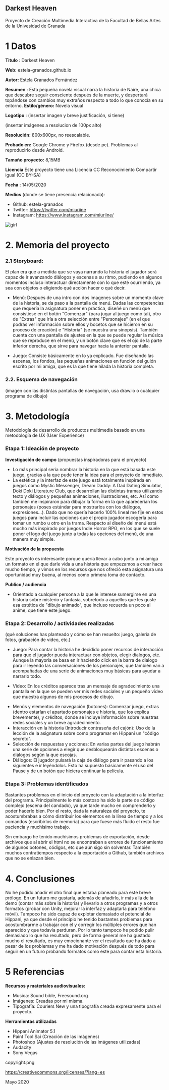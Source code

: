 ## Darkest Heaven

Proyecto de Creación Multimedia Interactiva de la  Facultad de Bellas Artes de la Univesidad de Granada



# 1 Datos 



**Titulo** : Darkest Heaven

**Web:**   estela-granados.github.io

**Autor:**  Estela Granados Fernández

**Resumen** : Esta pequeña novela visual narra la historia de Naire, una chica que descubre seguir consciente después de la muerte, y despertará topándose con cambios muy extraños respecto a todo lo que conocía en su entorno.
**Estilo/género:**  Novela visual

**Logotipo** : (insertar imagen y breve justificación, si  tiene) 

(insertar imágenes a resolucion de 100px alto)

**Resolución:** 800x600px, no reescalable.

**Probado en:**   Google Chrome y Firefox (desde pc). Problemas al reproducirlo desde Android.

**Tamaño proyecto:** 8,15MB 

**Licencia** Este proyecto tiene una Licencia CC Reconocimiento Compartir igual (CC BY-SA)

**Fecha** : 14/05/2020

**Medios** (donde se tiene presencia relacionada):

- Github: estela-granados
- Twitter: https://twitter.com/miuriine
- Instagram: https://www.instagram.com/miuriine/


![girl](https://github.com/mgea/cmi20/blob/master/WalkingGirl_front01.png)

# 2. Memoria del proyecto 

### 2.1 Storyboard: 

El plan era que a medida que se vaya narrando la historia el jugador será capaz de ir avanzando diálogos y escenas a su ritmo, pudiendo en algunos momentos incluso interactuar directamente con lo que esté ocurriendo, ya sea con objetos o eligiendo qué acción hacer o qué decir.
  * Menú: Después de una intro con dos imagenes sobre un momento clave de la historia, se da paso a la pantalla de menú. Dadas las          competencias que requería la asignatura poner en práctica, diseñé un menú que consistiese en el botón "Comenzar" (para jugar al juego    como tal), otro de "Extras" que iría a otra selección entre "Personajes" (en el que podrás ver información sobre ellos y bocetos que    se hicieron en su proceso de creación) e "Historia" (se muestra una sinopsis).
   También cuenta con una pantalla de ajustes en la que se puede regular la música que se reproduce en el menú, y un botón clave que es    el ojo de la parte inferior derecha, que sirve para navegar hacia la anterior pantalla.
  
  * Juego: Consiste básicamente en lo ya explicado. Fue diseñando las escenas, los fondos, las pequeñas animaciones en función del guión    escrito por mi amiga, que es la que tiene hilada la historia completa.




### 2.2. Esquema de navegación 



(imagen con las distintas pantallas de navegación, usa draw.io o cualquier programa de dibujo)







# 3. Metodología

Metodología de desarrollo de productos multimedia basado en una metodología de UX (User Experience)



### Etapa 1: Ideación de proyecto

**Investigación de campo** (propuestas inspiradoras para el proyecto)

- Lo más principal sería nombrar la historia en la que está basada este juego, gracias a la que pude tener la idea para el proyecto de inmediato.
- La estética y la interfaz de este juego está totalmente inspirada en juegos como Mystic Messenger, Dream Daddy: A Dad Dating Simulator, Doki Doki Literature Club, que desarrollan las distintas tramas utilizando texto y diálogos y pequeñas animaciones, ilustraciones, etc. Así como también me inspiraron para dibujar la forma en la que aparecerían los personajes (poses estándar para mostrarlos con los diálogos, expresiones...). 
Dado que no quería hacerlo 100% lineal me fije en estos juegos para incluir las opciones que el propio jugador escogería para tomar un rumbo u otro en la trama.
Respecto al diseño del menú está mucho más inspirado por juegos Indie Horror RPG, en los que se suele poner el logo del juego junto a todas las opciones del menú, de una manera muy simple.




**Motivación de la propuesta** 

Este  proyecto es interesante porque quería llevar a cabo junto a mi amiga un formato en el que darle vida a una historia que empezamos a crear hace mucho tiempo, y vimos en los recursos que nos ofreció esta asignatura una oportunidad muy buena, al menos como primera toma de contacto.



**Publico / audiencia**

- Orientado a cualquier persona a la que le interese sumergirse en una historia sobre misterio y fantasía, sobretodo a aquellos que les guste esa estética de "dibujo animado", que incluso recuerda un poco al anime, que tiene este juego.





### Etapa 2: Desarrollo / actividades realizadas

(qué soluciones has planteado y cómo se han resuelto: juego, galería de fotos, grabación de video, etc.)

* Juego: Para contar la historia he decidido poner recursos de interacción para que el jugador pueda interactuar con objetos, elegir dialogos, etc. Aunque la mayoría se basa en ir haciendo click en la barra de dialogo para ir leyendo las conversaciones de los personajes, que también van a acompañadas de una serie de animaciones muy básicas para ayudar a narrarlo todo.
- Video: En los créditos aparece tras un mensaje de agradecimiento una pantalla en la que se pueden ver mis redes sociales y un pequeño vídeo que muestra algunos de mis procesos de dibujo.
* Menús y elementos de navegación (botones): Comenzar juego, extras (dentro estarían el apartado personajes e historia, que los explica brevemente), y créditos, donde se incluye información sobre nuestras redes sociales y un breve agradecimiento.
* Interacción en la historia (Introducir contraseña del cajón): Uso de la lección de la asignatura sobre como programar en Hippani un "código secreto".
* Selección de respuestas y acciones: En varias partes del juego habrán una serie de opciones a elegir que desbloquearán distintas escenas o diálogos según la que escojas.
* Diálogos: El jugador pulsará la caja de diálogo para ir pasando a los siguientes e ir leyéndolos. Esto ha supuesto básicamente el uso del Pause y de un botón que hiciera continuar la película.



### Etapa 3: Problemas identificados

Bastantes problemas en el inicio del proyecto con la adaptación a la interfaz del programa. Principalmente lo más costoso ha sido la parte de código complejo (escena del candado), ya que tarde mucho en comprenderlo y poder hacerlo bien. Por el resto, dada la naturaleza del proyecto, te acostumbrabas a cómo distribuir los elementos en la línea de tiempo y a los comandos (escribirlos de memoria) para que fuese más fluido el resto fue paciencia y muchísimo trabajo.

Sin embargo he tenido muchísimos problemas de exportación, desde archivos que al abrir el html no se encontraban a errores de funcionamiento de algunos botones, códigos, etc que aún sigo sin solventar. También muchos contratiempos respecto a la exportación a Github, también archivos que no se enlazan bien.



# 4. Conclusiones 

No he podido añadir el otro final que estaba planeado para este breve prólogo. En un futuro me gustaría, además de añadirlo, ir más allá de la demo (contar más sobre la historia) y llevarlo a otros programas y a otros formatos (probar con Unity, mejorar la interfaz y adaptarla para teléfono móvil).
Tampoco he sido capaz de explotar demasiado el potencial de Hippani, ya que desde el principio he tenido bastantes problemas para acostumbrarme a trabajar con él y corregir los múltiples errores que han aparecido y que todavía perduran. Por lo tanto tampoco he podido pulir demasiado lo que ha resultado, pero de forma general me ha gustado mucho el resultado, es muy emocionante ver el resultado que ha dado a pesar de los problemas y me ha dado motivación después de todo para seguir en un futuro probando formatos como este para contar esta historia.







# 5 Referencias 

**Recursos y materiales audiovisuales:**

* Musica:  Sound bible, Freesound.org
* Imágenes:  Creadas por mi misma.
* Tipografía: Couriers New y una tipografía creada expresamente para el proyecto.

**Herramientas utilizadas**

- Hippani Animator 5.1
- Paint Tool Sai (Creación de las imágenes)
- Photoshop (Ajustes de resolución de las imágenes utilizadas)
- Audacity
- Sony Vegas 


copyright.png

https://creativecommons.org/licenses/?lang=es

Mayo 2020
